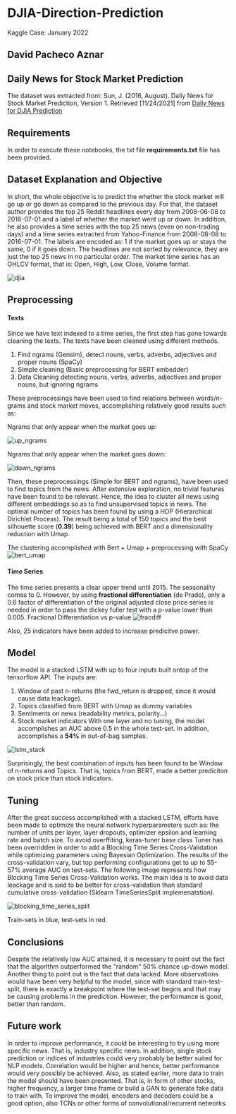 # DJIA-Direction-Prediction

Kaggle Case: January 2022

## David Pacheco Aznar

## Daily News for Stock Market Prediction
The dataset was extracted from:
Sun, J. (2016, August). Daily News for Stock Market Prediction, Version 1. Retrieved [11/24/2021] from [Daily News for DJIA Prediction](https://www.kaggle.com/aaron7sun/stocknews)

## Requirements
In order to execute these notebooks, the txt file **requirements.txt** file has been provided.

## Dataset Explanation and Objective
In short, the whole objective is to predict the whether the stock market will go up or go down as compared to the previous day. For that, the dataset author provides the top 25 Reddit headlines every day from 2008-06-08 to 2016-07-01 and a label of whether the market went up or down. In addition, he also provides a time series with the top 25 news (even on non-trading days) and a time series extracted from Yahoo-Finance from 2008-08-08 to 2016-07-01.
The labels are encoded as: 1 if the market goes up or stays the same, 0 if it goes down. The headlines are not sorted by relevance, they are just the top 25 news in no particular order.
The market time series has an OHLCV format, that is: Open, High, Low, Close, Volume format.

![djia](https://user-images.githubusercontent.com/70665433/148307523-5ca9c275-4ca1-4226-ac1f-fe06642d9ffa.png)

## Preprocessing
#### Texts
Since we have text indexed to a time series, the first step has gone towards cleaning the texts. The texts have been cleaned using different methods. 
  1. Find ngrams (Gensim), detect nouns, verbs, adverbs, adjectives and proper nouns (SpaCy)
  2. Simple cleaning (Basic preprocessing for BERT embedder)
  3. Data Cleaning detecting nouns, verbs, adverbs, adjectives and proper nouns, but ignoring ngrams

These preprocessings have been used to find relations between words/n-grams and stock market moves, accomplishing relatively good results such as:

Ngrams that only appear when the market goes up:

![up_ngrams](https://user-images.githubusercontent.com/70665433/148307557-b147c520-d95b-49b8-8306-7ad7461cd59b.png)

Ngrams that only appear when the market goes down:

![down_ngrams](https://user-images.githubusercontent.com/70665433/148307568-a89bd96f-e116-4c18-a5e4-52a1a323f6ea.png)

Then, these preprocessings (Simple for BERT and ngrams), have been used to find topics from the news. After extensive exploration, no trivial features have been found to be relevant. Hence, the idea to cluster all news using different embeddings so as to find unsupervised topics in news. The optimal number of topics has been found by using a HDP (Hierarchical Dirichlet Process).
The result being a total of 150 topics and the best silhouette score (**0.39**) being achieved with BERT and a dimensionality reduction with Umap.

The clustering accomplished with Bert + Umap + preprocessing with SpaCy
![bert_umap](https://user-images.githubusercontent.com/70665433/148307631-5d203242-c9c7-4508-be68-cda76e24a237.png)

#### Time Series
The time series presents a clear upper trend until 2015. The seasonality comes to 0. However, by using **fractional differentiation** (de Prado), only a 0.6 factor of differentiation of the original adjusted close price series is needed in order to pass the dickey fuller test with a p-value lower than 0.005.
Fractional Differentiation vs p-value
![fracdiff](https://user-images.githubusercontent.com/70665433/148307582-533df726-4643-476c-a055-3fbc15725c9d.png)

Also, 25 indicators have been added to increase predicitve power.

## Model
The model is a stacked LSTM with up to four inputs built ontop of the tensorflow API.
The inputs are:
  1. Window of past n-returns (the fwd_return is dropped, since it would cause data leackage).
  2. Topics classified from BERT with Umap as dummy variables
  3. Sentiments on news (readability metrics, polarity...)
  4. Stock market indicators
With one layer and no tuning, the model accomplishes an AUC above 0.5 in the whole test-set. In addition, accomplishes a **54%** in out-of-bag samples.

![lstm_stack](https://user-images.githubusercontent.com/70665433/148307779-0d98d5ff-259b-400a-bf66-c73604dd5614.png)

Surprisingly, the best combination of inputs has been found to be Window of n-returns and Topics. That is, topics from BERT, made a better prediciton on stock price than stock indicators.

## Tuning
After the great success accomplished with a stacked LSTM, efforts have been made to optimize the neural network hyperparameters such as: the number of units per layer, layer dropouts, optimizer epsilon and learning rate and batch size. To avoid overffiting, keras-tuner base class Tuner has been overridden in order to add a Blocking Time Series Cross-Validation while optimizing parameters using Bayesian Optimization.
The results of the cross-validation vary, but top performing configurations get to up to 55-57% average AUC on test-sets. 
The following image represents how Blocking Time Series Cross-Validation works. The main idea is to avoid data leackage and is said to be better for cross-validation than standard cumulative cross-validation (Sklearn TimeSeriesSplit implemenatation).

![blocking_time_series_split](https://user-images.githubusercontent.com/70665433/148366364-7f71773b-f613-498d-864c-7004d86c32e5.png)

Train-sets in blue, test-sets in red.

## Conclusions
Despite the relatively low AUC attained, it is necessary to point out the fact that the algorithm outperformed the "random" 50% chance up-down model. Another thing to point out is the fact that data lacked. More observations would have been very helpful to the model, since with standard train-test-split, there is exactly a breakpoint where the test-set begins and that may be causing problems in the prediction. However, the performance is good, better than random.

## Future work
In order to improve performance, it could be interesting to try using more specific news. That is, industry specific news. In addition, single stock prediction or indices of industries could very probably be better suited for NLP models. Correlation would be higher and hence, better performance would very possibly be achieved. Also, as stated earlier, more data to train the model should have been presented. That is, in form of other stocks, higher frequency, a larger time frame or build a GAN to generate fake data to train with.
To improve the model, encoders and decoders could be a good option, also TCNs or other forms of convolutional/recurrent networks.
